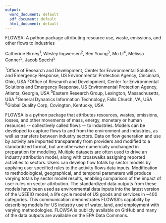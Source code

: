 ```yaml
---
output:
  word_document: default
  pdf_document: default
  html_document: default
---
```

FLOWSA: A python package attributing resource use, waste, emissions, and other flows to industries

Catherine Birney<sup>1</sup>, Wesley Ingwersen<sup>2</sup>, Ben Young<sup>3</sup>, Mo Li<sup>4</sup>, Melissa Conner<sup>5</sup>, Jacob Specht<sup>5</sup>

<sup>1</sup>Office of Research and Development, Center for Environmental Solutions and Emergency Response,
US Environmental Protection Agency, Cincinnati, Ohio, USA
<sup>2</sup>Office of Research and Development, Center for Environmental Solutions and Emergency Response,
US Environmental Protection Agency, Atlanta, Georgia, USA
<sup>3</sup>Eastern Research Group, Lexington, Massachusetts, USA
<sup>4</sup>General Dynamics Information Technology, Falls Church, VA, USA
<sup>5</sup>Global Quality Corp, Covington, Kentucky, USA




FLOWSA is a python package that attributes resources, wastes, emissions, losses, and other movements of mass, energy, monetary or human resources -- collectively called flows -- to industries. Models can be developed to capture flows to and from the environment and industries, as well as transfers between industry sectors. Data on flow generation and use by activity are imported transparently from providers and modified to a standardized format, but are otherwise numerically unchanged in preparation for modeling. Multiple datasets are often used to drive an industry attribution model, along with crosswalks assigning reported activities to sectors. Users can develop flow totals by sector models by applying user specified rules to the activity flows data inputs. Modification to methodological, geographical, and temporal parameters will produce varying totals by sector model results, enabling comparison of the impact of user rules on sector attribution. The standardized data outputs from these models have been used as environmental data inputs into the latest version of the USEEIO model, a life cycle model of US goods and services in ~400 categories. This communication demonstrates FLOWSA's capability by describing models for US industry use of water, land, and employment with varying methodologies. FLOWSA is publicly available on GitHub and many of the data outputs are available on the EPA Data Commons.
